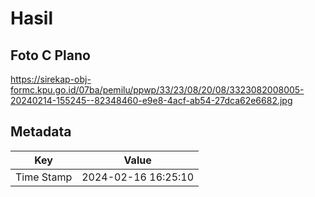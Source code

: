 # Hasil

## Foto C Plano

https://sirekap-obj-formc.kpu.go.id/07ba/pemilu/ppwp/33/23/08/20/08/3323082008005-20240214-155245--82348460-e9e8-4acf-ab54-27dca62e6682.jpg


## Metadata

| Key        | Value               |
| ---------- | ------------------- |
| Time Stamp | 2024-02-16 16:25:10 |



